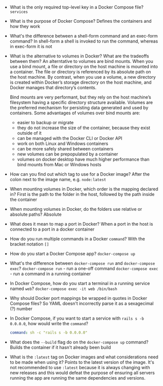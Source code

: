 * What is the only required top-level key in a Docker Compose file?
    `services`
* What is the purpose of Docker Compose?
    Defines the containers and how they work
* What's the difference between a shell-form command and an exec-form command?
    In shell-form a shell is invoked to run the command, whereas in exec-form it is not
* What is the alternative to volumes in Docker? What are the tradeoffs between them?
    An alterntative to volumes are bind mounts.
    When you use a bind mount, a file or directory on the host machine is mounted into a container. The 
    file or directory is referenced by its absolute path on the host machine. By contrast, when you use a 
    volume, a new directory is created within Docker’s storage directory on the host machine, and Docker 
    manages that directory’s contents.
    
    Bind mounts are very performant, but they rely on the host machine’s filesystem having a specific 
    directory structure available. Volumes are the preferred mechanism for persisting data generated and used by containers. Some advantages of volumes over bind mounts are:
    - easier to backup or migrate
    - they do not increase the size of the container, because they exist outside of it
    - can be managed with the Docker CLI or Docker API
    - work on both Linux and Windows containers
    - can be more safely shared between containers
    - new volumes can be prepopulated by a container
    - volumes on docker desktop have much higher performance than bind mounts from Mac or Windows hosts
* How can you find out which tag to use for a Docker image?
    After the colon next to the image name, e.g. `node:latest`
* When mounting volumes in Docker, which order is the mapping declared in?
    First is the path to the folder in the host, followed by the path inside the container
* When mounting volumes in Docker, do the folders use relative or absolute paths?
    Absolute
* What does it mean to map a port in Docker?
    When a port in the host is connected to a port in a docker container
* How do you run multiple commands in a Docker `command`?
    With the bracket notation `[]`
* How do you start a Docker Compose app?
    `docker-compose up`
* What's the difference between `docker-compose run` and `docker-compose exec`?
    `docker-compose run` - run a one-off command
    `docker-compose exec` - run a command in a running container
* In Docker Compose, how do you start a terminal in a running service named `web`?
    `docker-compose exec -it web /bin/bash`
* Why should Docker port mappings be wrapped in quotes in Docker Compose files?
    So YAML doesn't incorrectly parse it as a sexagecimal (?) number
* In Docker Compose, if you want to start a service with `rails s -b 0.0.0.0`, how would write the `command`?
    ```yaml
    command: sh -c "rails s -b 0.0.0.0"
    ```
* What does the `--build` flag do on the `docker-compose up` command?
    Builds the container if it hasn't already been build
* What is the `:latest` tag on Docker images and what considerations need to be made when using it?
    Points to the latest version of the image. It's not recommended to use `:latest` because it is always changing with new releases
    and this would defeat the purpose of ensuring all servers running the app are running the same dependencies and versions.

